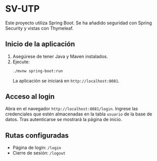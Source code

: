 # SV-UTP

Este proyecto utiliza Spring Boot. Se ha añadido seguridad con Spring Security y vistas con Thymeleaf.

## Inicio de la aplicación

1. Asegúrese de tener Java y Maven instalados.
2. Ejecute:
   ```bash
   ./mvnw spring-boot:run
   ```
   La aplicación se iniciará en `http://localhost:8081`.

## Acceso al login

Abra en el navegador `http://localhost:8081/login`. Ingrese las credenciales que estén almacenadas en la tabla `usuario` de la base de datos. Tras autenticarse se mostrará la página de inicio.

## Rutas configuradas

- Página de login: `/login`
- Cierre de sesión: `/logout`

